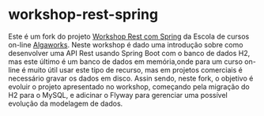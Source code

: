 # workshop-rest-spring

Este é um fork do projeto <a href="https://github.com/algaworks/workshop-rest-spring">Workshop Rest com Spring</a> da Escola de cursos on-line <a href="http://www.algaworks.com">Algaworks</a>. 
Neste workshop é dado uma introdução sobre como desenvolver uma API Rest usando Spring Boot com o banco de dados H2, 
mas este último é um banco de dados em memória,onde para um curso on-line é muito útil usar este tipo de recurso, mas em projetos comerciais é necessário gravar os dados em disco.
Assin sendo, neste fork, o objetivo é evoluir o projeto apresentado no workshop, começando pela migração do H2 para o MySQL, e adicinar o Flyway para gerenciar uma possível evolução da modelagem de dados.

